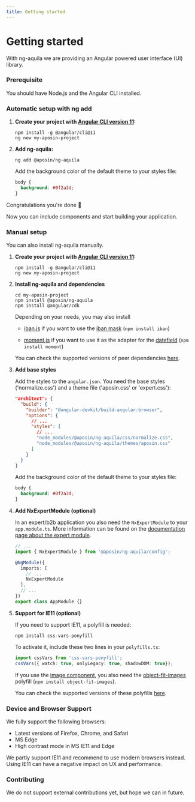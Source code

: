 ```yaml
---
title: Getting started
---
```


# Getting started
With ng-aquila we are providing an Angular powered user interface (UI) library.

### Prerequisite
You should have Node.js and the Angular CLI installed.

### Automatic setup with ng add

1. **Create your project with [Angular CLI version 11](https://cli.angular.io/):**

    ```console
    npm install -g @angular/cli@11
    ng new my-aposin-project
    ```

2. **Add ng-aquila:**

    ```console
    ng add @aposin/ng-aquila
    ```

    Add the background color of the default theme to your styles file:

    ```scss
    body {
      background: #0f2a3d;
    }
    ```

Congratulations you're done 💪 

Now you can include components and start building your application.

### Manual setup

You can also install ng-aquila manually.

1. **Create your project with [Angular CLI version 11](https://cli.angular.io/):**

    ```
    npm install -g @angular/cli@11
    ng new my-aposin-project
    ```

2. **Install ng-aquila and dependencies**

    ```
    cd my-aposin-project
    npm install @aposin/ng-aquila
    npm install @angular/cdk
    ```

    Depending on your needs, you may also install

    - [iban.js](https://github.com/arhs/iban.js/) if you want to use the [iban mask](./documentation/mask/overview#iban-mask) (`npm install iban`)

    - [moment.js](https://github.com/moment/moment) if you want to use it as the adapter for the [datefield](./documentation/datefield/overview) (`npm install moment`)

    You can check the supported versions of peer dependencies [here](https://github.com/aposin/ng-aquila/blob/main/projects/ng-aquila/src/package.json).

3. **Add base styles**

    Add the styles to the `angular.json`. You need the base styles ('normalize.css') and a theme file ('aposin.css' or 'expert.css'):

    ```json
    "architect": {
      "build": {
        "builder": "@angular-devkit/build-angular:browser",
        "options": {
          // ...
          "styles": [
            // ...
            "node_modules/@aposin/ng-aquila/css/normalize.css",
            "node_modules/@aposin/ng-aquila/themes/aposin.css"
          ]
        }
      }
    }
    ```

    Add the background color of the default theme to your styles file:

    ```css
    body {
      background: #0f2a3d;
    }
    ```

4. **Add NxExpertModule (optional)**

    In an expert/b2b application you also need the `NxExpertModule` to your `app.module.ts`. More information can be found on the [documentation page about the expert module](./documentation/config/overview).

    ```ts
    // ...
    import { NxExpertModule } from '@aposin/ng-aquila/config';

    @NgModule({
      imports: [
        // ...
        NxExpertModule
      ],
      // ...
    })
    export class AppModule {}
    ```

5. **Support for IE11 (optional)**

    If you need to support IE11, a polyfill is needed:

    ```
    npm install css-vars-ponyfill
    ```

    To activate it, include these two lines in your `polyfills.ts`:

    ```ts
    import cssVars from 'css-vars-ponyfill';
    cssVars({ watch: true, onlyLegacy: true, shadowDOM: true});
    ```

    If you use the [image component](./documentation/image/overview), you also need the [object-fit-images](https://github.com/fregante/object-fit-images) polyfill (`npm install object-fit-images`).

    You can check the supported versions of these polyfills [here](https://github.com/aposin/ng-aquila/blob/main/projects/ng-aquila/src/package.json).


### Device and Browser Support
We fully support the following browsers:

* Latest versions of Firefox, Chrome, and Safari
* MS Edge
* High contrast mode in MS IE11 and Edge

We partly support IE11 and recommend to use modern browsers instead. Using IE11 can have a negative impact on UX and performance. 

### Contributing
We do not support external contributions yet, but hope we can in future. 
